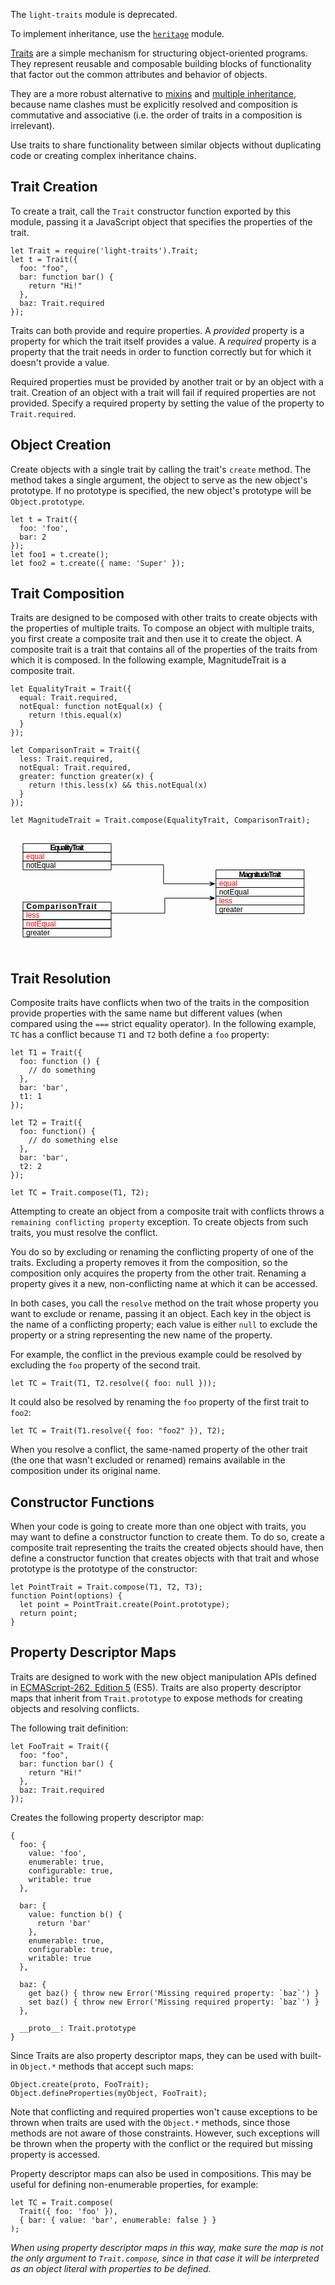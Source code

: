<!-- This Source Code Form is subject to the terms of the Mozilla Public
   - License, v. 2.0. If a copy of the MPL was not distributed with this
   - file, You can obtain one at http://mozilla.org/MPL/2.0/. -->

<div class="warning">
<p>The <code>light-traits</code> module is deprecated.</p>
<p>To implement inheritance, use the
<a href="modules/sdk/core/heritage.html"><code>heritage</code></a>
module.</p>
</div>

[Traits](http://en.wikipedia.org/wiki/Trait_%28computer_science%29) are a simple
mechanism for structuring object-oriented programs. They represent reusable and
composable building blocks of functionality that factor out the common
attributes and behavior of objects.

They are a more robust alternative to
[mixins](http://en.wikipedia.org/wiki/Mixins) and
[multiple inheritance](http://en.wikipedia.org/wiki/Multiple_inheritance),
because name clashes must be explicitly resolved and composition is commutative
and associative (i.e. the order of traits in a composition is irrelevant).

Use traits to share functionality between similar objects without duplicating
code or creating complex inheritance chains.

## Trait Creation ##

To create a trait, call the `Trait` constructor function exported by this
module, passing it a JavaScript object that specifies the properties of the
trait.

    let Trait = require('light-traits').Trait;
    let t = Trait({
      foo: "foo",
      bar: function bar() {
        return "Hi!"
      },
      baz: Trait.required
    });

Traits can both provide and require properties. A *provided* property is a
property for which the trait itself provides a value. A *required* property is a
property that the trait needs in order to function correctly but for which
it doesn't provide a value.

Required properties must be provided by another trait or by an object with a
trait. Creation of an object with a trait will fail if required properties are
not provided. Specify a required property by setting the value of the property
to `Trait.required`.

## Object Creation ##

Create objects with a single trait by calling the trait's `create` method. The
method takes a single argument, the object to serve as the new object's
prototype. If no prototype is specified, the new object's prototype will be
`Object.prototype`.

    let t = Trait({
      foo: 'foo',
      bar: 2
    });
    let foo1 = t.create();
    let foo2 = t.create({ name: 'Super' });

## Trait Composition ##

Traits are designed to be composed with other traits to create objects with the
properties of multiple traits. To compose an object with multiple traits, you
first create a composite trait and then use it to create the object. A composite
trait is a trait that contains all of the properties of the traits from which it
is composed. In the following example, MagnitudeTrait is a composite trait.

    let EqualityTrait = Trait({
      equal: Trait.required,
      notEqual: function notEqual(x) {
        return !this.equal(x)
      }
    });
    
    let ComparisonTrait = Trait({
      less: Trait.required,
      notEqual: Trait.required,
      greater: function greater(x) {
        return !this.less(x) && this.notEqual(x)
      }
    });
    
    let MagnitudeTrait = Trait.compose(EqualityTrait, ComparisonTrait);

<?xml version="1.0"?>
<svg xmlns="http://www.w3.org/2000/svg" xmlns:xl="http://www.w3.org/1999/xlink" version="1.1" viewBox="-11 121 490 190" width="490px" height="190px">
  <defs>
    <marker orient="auto" overflow="visible" markerUnits="strokeWidth" id="SharpArrow_Marker" viewBox="-4 -4 10 8" markerWidth="10" markerHeight="8" color="black">
      <g>
        <path d="M 5 0 L -3 -3 L 0 0 L 0 0 L -3 3 Z" fill="currentColor" stroke="currentColor" stroke-width="1px"/>
      </g>
    </marker>
  </defs>
  <g stroke="none" stroke-opacity="1" stroke-dasharray="none" fill="none" fill-opacity="1">
    <g>
      <rect x="9" y="165.33334" width="141" height="14"/>
      <rect x="9" y="165.33334" width="141" height="14" stroke="black" stroke-width="1px"/>
      <text transform="translate(14 165.33334)" fill="black">
        <tspan font-family="Helvetica" font-size="12" font-weight="500" x="0" y="11" textLength="47.373047">notEqual</tspan>
      </text>
      <rect x="9" y="151.33334" width="141" height="14"/>
      <rect x="9" y="151.33334" width="141" height="14" stroke="black" stroke-width="1px"/>
      <text transform="translate(14 151.33334)" fill="red">
        <tspan font-family="Helvetica" font-size="12" font-weight="500" fill="red" x="0" y="11" textLength="29.361328">equal</tspan>
      </text>
      <rect x="9" y="137.33334" width="141" height="14"/>
      <rect x="9" y="137.33334" width="141" height="14" stroke="black" stroke-width="1px"/>
      <text transform="translate(14 137.33334)" fill="black">
        <tspan font-family="Helvetica" font-size="12" font-weight="bold" x="38.49707" y="11" textLength="54.00586">EqualityTrait</tspan>
      </text>
      <rect x="9" y="273" width="141" height="14"/>
      <rect x="9" y="273" width="141" height="14" stroke="black" stroke-width="1px"/>
      <text transform="translate(14 273)" fill="black">
        <tspan font-family="Helvetica" font-size="12" font-weight="500" x="0" y="11" textLength="38.021484">greater</tspan>
      </text>
      <rect x="9" y="259" width="141" height="14"/>
      <rect x="9" y="259" width="141" height="14" stroke="black" stroke-width="1px"/>
      <text transform="translate(14 259)" fill="red">
        <tspan font-family="Helvetica" font-size="12" font-weight="500" fill="red" x="0" y="11" textLength="47.373047">notEqual</tspan>
      </text>
      <rect x="9" y="245" width="141" height="14"/>
      <rect x="9" y="245" width="141" height="14" stroke="black" stroke-width="1px"/>
      <text transform="translate(14 245)" fill="red">
        <tspan font-family="Helvetica" font-size="12" font-weight="500" fill="red" x="0" y="11" textLength="21.339844">less</tspan>
      </text>
      <rect x="9" y="231" width="141" height="14"/>
      <rect x="9" y="231" width="141" height="14" stroke="black" stroke-width="1px"/>
      <text transform="translate(14 231)" fill="black">
        <tspan font-family="Helvetica" font-size="12" font-weight="bold" x=".15332031" y="11" textLength="112.67578">ComparisonTrait</tspan>
      </text>
      <rect x="317.75" y="235.5" width="141" height="14"/>
      <rect x="317.75" y="235.5" width="141" height="14" stroke="black" stroke-width="1px"/>
      <text transform="translate(322.75 235.5)" fill="black">
        <tspan font-family="Helvetica" font-size="12" font-weight="500" x="0" y="11" textLength="38.021484">greater</tspan>
      </text>
      <rect x="317.75" y="221.5" width="141" height="14"/> 
      <rect x="317.75" y="221.5" width="141" height="14" stroke="black" stroke-width="1px"/>
      <text transform="translate(322.75 221.5)" fill="red">
        <tspan font-family="Helvetica" font-size="12" font-weight="500" fill="red" x="0" y="11" textLength="21.339844">less</tspan>
      </text>
      <rect x="317.75" y="207.5" width="141" height="14"/>
      <rect x="317.75" y="207.5" width="141" height="14" stroke="black" stroke-width="1px"/>
      <text transform="translate(322.75 207.5)" fill="black">
        <tspan font-family="Helvetica" font-size="12" font-weight="500" x="0" y="11" textLength="47.373047">notEqual</tspan>
      </text>
      <rect x="317.75" y="193.5" width="141" height="14"/>
      <rect x="317.75" y="193.5" width="141" height="14" stroke="black" stroke-width="1px"/>
      <text transform="translate(322.75 193.5)" fill="red">
        <tspan font-family="Helvetica" font-size="12" font-weight="500" fill="red" x="0" y="11" textLength="29.361328">equal</tspan>
      </text>
      <rect x="317.75" y="179.5" width="141" height="14"/>
      <rect x="317.75" y="179.5" width="141" height="14" stroke="black" stroke-width="1px"/>
      <text transform="translate(322.75 179.5)" fill="black">
        <tspan font-family="Helvetica" font-size="12" font-weight="bold" x="31.83789" y="11" textLength="67.32422">MagnitudeTrait</tspan>
      </text>
      <path d="M 150 248.83887 L 158.89999 248.83887 L 235.9 248.83887 L 235.9 224.66113 L 308.85 224.66113 L 310.85 224.66113" marker-end="url(#SharpArrow_Marker)" stroke="black" stroke-linecap="butt" stroke-linejoin="miter" stroke-width="1px"/>
      <path d="M 150 171.15845 L 158.89999 171.15845 L 233.9 171.15845 L 233.9 201.6749 L 308.85 201.6749 L 310.85 201.6749" marker-end="url(#SharpArrow_Marker)" stroke="black" stroke-linecap="butt" stroke-linejoin="miter" stroke-width="1px"/>
    </g>
  </g>
</svg>

## Trait Resolution ##

Composite traits have conflicts when two of the traits in the composition
provide properties with the same name but different values (when compared using
the `===` strict equality operator). In the following example, `TC` has a
conflict because `T1` and `T2` both define a `foo` property:

    let T1 = Trait({
      foo: function () {
        // do something
      },
      bar: 'bar',
      t1: 1
    });
    
    let T2 = Trait({
      foo: function() {
        // do something else
      },
      bar: 'bar',
      t2: 2
    });
    
    let TC = Trait.compose(T1, T2);

Attempting to create an object from a composite trait with conflicts throws a
`remaining conflicting property` exception. To create objects from such traits,
you must resolve the conflict.

You do so by excluding or renaming the conflicting property of one of the
traits. Excluding a property removes it from the composition, so the composition
only acquires the property from the other trait. Renaming a property gives it a
new, non-conflicting name at which it can be accessed.

In both cases, you call the `resolve` method on the trait whose property you
want to exclude or rename, passing it an object. Each key in the object is the
name of a conflicting property; each value is either `null` to exclude the
property or a string representing the new name of the property.

For example, the conflict in the previous example could be resolved by excluding
the `foo` property of the second trait.

    let TC = Trait(T1, T2.resolve({ foo: null }));

It could also be resolved by renaming the `foo` property of the first trait to
`foo2`:

    let TC = Trait(T1.resolve({ foo: "foo2" }), T2);

When you resolve a conflict, the same-named property of the other trait (the one
that wasn't excluded or renamed) remains available in the composition under its
original name.

## Constructor Functions ##

When your code is going to create more than one object with traits, you may want
to define a constructor function to create them. To do so, create a composite
trait representing the traits the created objects should have, then define a
constructor function that creates objects with that trait and whose prototype is
the prototype of the constructor:

    let PointTrait = Trait.compose(T1, T2, T3);
    function Point(options) {
      let point = PointTrait.create(Point.prototype);
      return point;
    }

## Property Descriptor Maps ##

Traits are designed to work with the new object manipulation APIs defined in
[ECMAScript-262, Edition
5](http://www.ecma-international.org/publications/standards/Ecma-262.htm) (ES5).
Traits are also property descriptor maps that inherit from `Trait.prototype` to
expose methods for creating objects and resolving conflicts.

The following trait definition:

    let FooTrait = Trait({
      foo: "foo",
      bar: function bar() {
        return "Hi!"
      },
      baz: Trait.required
    });

Creates the following property descriptor map:

    {
      foo: {
        value: 'foo',
        enumerable: true,
        configurable: true,
        writable: true
      },
    
      bar: {
        value: function b() {
          return 'bar'
        },
        enumerable: true,
        configurable: true,
        writable: true
      },
    
      baz: {
        get baz() { throw new Error('Missing required property: `baz`') }
        set baz() { throw new Error('Missing required property: `baz`') }
      },
    
      __proto__: Trait.prototype
    }

Since Traits are also property descriptor maps, they can be used with built-in
`Object.*` methods that accept such maps:

    Object.create(proto, FooTrait);
    Object.defineProperties(myObject, FooTrait);

Note that conflicting and required properties won't cause exceptions to be
thrown when traits are used with the `Object.*` methods, since those methods are
not aware of those constraints. However, such exceptions will be thrown when the
property with the conflict or the required but missing property is accessed.

Property descriptor maps can also be used in compositions. This may be useful
for defining non-enumerable properties, for example:

    let TC = Trait.compose(
      Trait({ foo: 'foo' }),
      { bar: { value: 'bar', enumerable: false } }
    );

_When using property descriptor maps in this way, make sure the map is not the
only argument to `Trait.compose`, since in that case it will be interpreted as
an object literal with properties to be defined._

